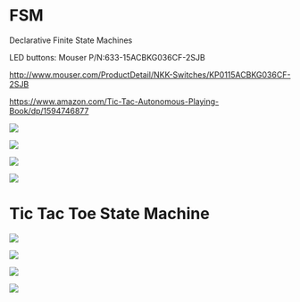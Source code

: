 # FSM
Declarative Finite State Machines

LED buttons: Mouser P/N:633-15ACBKG036CF-2SJB

http://www.mouser.com/ProductDetail/NKK-Switches/KP0115ACBKG036CF-2SJB

https://www.amazon.com/Tic-Tac-Autonomous-Playing-Book/dp/1594746877


![](https://github.com/topherCantrell/FSM/blob/master/art/photo1.jpg)

![](https://github.com/topherCantrell/FSM/blob/master/art/photo2.jpg)

![](https://github.com/topherCantrell/FSM/blob/master/art/schematic.jpg)

![](https://github.com/topherCantrell/FSM/blob/master/art/SnapTacToe.jpg)

# Tic Tac Toe State Machine

![](https://github.com/topherCantrell/FSM/blob/master/art/TTTFSM1.png)

![](https://github.com/topherCantrell/FSM/blob/master/art/TTTFSM2.png)

![](https://github.com/topherCantrell/FSM/blob/master/art/TTTFSM3.png)

![](https://github.com/topherCantrell/FSM/blob/master/art/TTTFSM4.png)